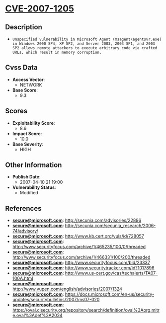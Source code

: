 
# [CVE-2007-1205](http://secunia.com/advisories/22896)

## Description

- `Unspecified vulnerability in Microsoft Agent (msagent\agentsvr.exe) in Windows 2000 SP4, XP SP2, and Server 2003, 2003 SP1, and 2003 SP2 allows remote attackers to execute arbitrary code via crafted URLs, which result in memory corruption.`

## Cvss Data

- **Access Vector**:
  - NETWORK
- **Base Score**:
  - 9.3

## Scores

- **Exploitability Score**:
  - 8.6
- **Impact Score**:
  - 10.0
- **Base Severity**:
  - HIGH

## Other Information

- **Publish Date**:
  - 2007-04-10 21:19:00
- **Vulnerability Status**:
  - Modified

## References

- **secure@microsoft.com**: http://secunia.com/advisories/22896
- **secure@microsoft.com**: http://secunia.com/secunia_research/2006-74/advisory/
- **secure@microsoft.com**: http://www.kb.cert.org/vuls/id/728057
- **secure@microsoft.com**: http://www.securityfocus.com/archive/1/465235/100/0/threaded
- **secure@microsoft.com**: http://www.securityfocus.com/archive/1/466331/100/200/threaded
- **secure@microsoft.com**: http://www.securityfocus.com/bid/23337
- **secure@microsoft.com**: http://www.securitytracker.com/id?1017896
- **secure@microsoft.com**: http://www.us-cert.gov/cas/techalerts/TA07-100A.html
- **secure@microsoft.com**: http://www.vupen.com/english/advisories/2007/1324
- **secure@microsoft.com**: https://docs.microsoft.com/en-us/security-updates/securitybulletins/2007/ms07-020
- **secure@microsoft.com**: https://oval.cisecurity.org/repository/search/definition/oval%3Aorg.mitre.oval%3Adef%3A2034
